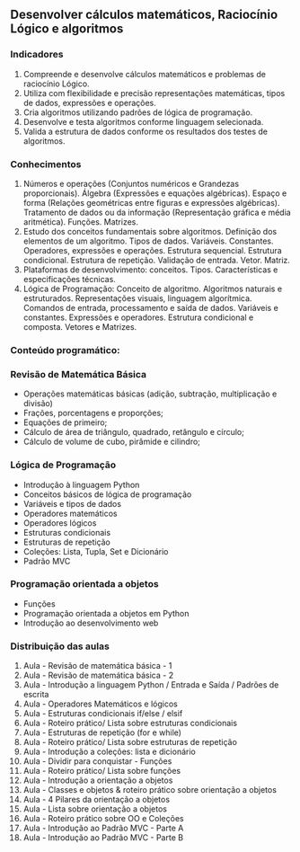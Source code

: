 ## Desenvolver cálculos matemáticos, Raciocínio Lógico e algoritmos
### **Indicadores**

1. Compreende e desenvolve cálculos matemáticos e problemas de raciocínio Lógico.
2. Utiliza com flexibilidade e precisão representações matemáticas, tipos de dados, expressões e operações.
3. Cria algoritmos utilizando padrões de lógica de programação.
4. Desenvolve e testa algoritmos conforme linguagem selecionada.
5. Valida a estrutura de dados conforme os resultados dos testes de algoritmos.

### **Conhecimentos**

1. Números e operações (Conjuntos numéricos e Grandezas proporcionais). Álgebra (Expressões e equações algébricas). Espaço e forma (Relações geométricas entre figuras e expressões algébricas). Tratamento de dados ou da informação (Representação gráfica e média aritmética). Funções. Matrizes.
2. Estudo dos conceitos fundamentais sobre algoritmos. Definição dos elementos de um algoritmo. Tipos de dados. Variáveis. Constantes. Operadores, expressões e operações. Estrutura sequencial. Estrutura condicional. Estrutura de repetição. Validação de entrada. Vetor. Matriz.
3. Plataformas de desenvolvimento: conceitos. Tipos. Características e especificações técnicas.
4. Lógica de Programação: Conceito de algoritmo. Algoritmos naturais e estruturados. Representações visuais, linguagem algorítmica. Comandos de entrada, processamento e saída de dados. Variáveis e constantes. Expressões e operadores. Estrutura condicional e composta. Vetores e Matrizes.

### **Conteúdo programático:**

### **Revisão de Matemática Básica**

- Operações matemáticas básicas (adição, subtração, multiplicação e divisão)
- Frações, porcentagens e proporções;
- Equações de primeiro;
- Cálculo de área de triângulo, quadrado, retângulo e círculo;
- Cálculo de volume de cubo, pirâmide e cilindro;

### **Lógica de Programação**

- Introdução à linguagem Python
- Conceitos básicos de lógica de programação
- Variáveis e tipos de dados
- Operadores matemáticos
- Operadores lógicos
- Estruturas condicionais
- Estruturas de repetição
- Coleções: Lista, Tupla, Set e Dicionário
- Padrão MVC

### **Programação orientada a objetos**

- Funções
- Programação orientada a objetos em Python
- Introdução ao desenvolvimento web

### **Distribuição das aulas**

1. Aula - Revisão de matemática básica - 1
2. Aula - Revisão de matemática básica - 2
3. Aula - Introdução a linguagem Python / Entrada e Saída / Padrões de escrita
4. Aula - Operadores Matemáticos e lógicos
5. Aula - Estruturas condicionais if/else / elsif 
6. Aula - Roteiro prático/ Lista sobre estruturas condicionais
7. Aula - Estruturas de repetição (for e while) 
8. Aula - Roteiro prático/ Lista sobre estruturas de repetição
9. Aula - Introdução a coleções: lista e dicionário
10. Aula - Dividir para conquistar - Funções
11. Aula - Roteiro prático/ Lista sobre funções
12. Aula - Introdução a orientação a objetos
13. Aula - Classes e objetos & roteiro prático sobre orientação a objetos
14. Aula - 4 Pilares da orientação a objetos
15. Aula - Lista sobre orientação a objetos
16. Aula - Roteiro prático sobre OO e Coleções
17. Aula - Introdução ao Padrão MVC - Parte A
18. Aula - Introdução ao Padrão MVC - Parte B